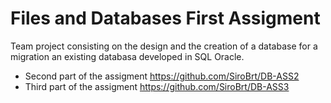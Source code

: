 # Files and Databases First Assigment

Team project consisting on the design and the creation of a database for a migration an existing databasa developed in SQL Oracle.
- Second part of the assigment https://github.com/SiroBrt/DB-ASS2
- Third part of the assigment https://github.com/SiroBrt/DB-ASS3

